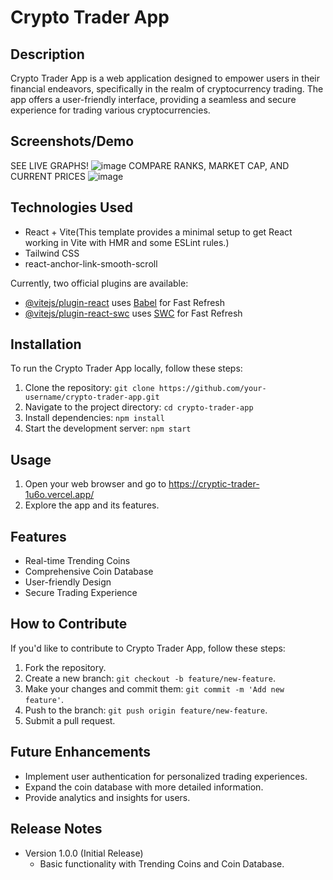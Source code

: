 # Crypto Trader App

## Description
Crypto Trader App is a web application designed to empower users in their financial endeavors, specifically in the realm of cryptocurrency trading. The app offers a user-friendly interface, providing a seamless and secure experience for trading various cryptocurrencies.

## Screenshots/Demo
SEE LIVE GRAPHS!
![image](https://github.com/ElvinPero/Cryptic-Trader/assets/97194293/d8e4d8cd-6098-447e-ab02-788d4965a5a7)
COMPARE RANKS, MARKET CAP, AND CURRENT PRICES
![image](https://github.com/ElvinPero/Cryptic-Trader/assets/97194293/7e7c3d58-ebe7-4a40-bc7a-a13fda35d9f1)


## Technologies Used
- React + Vite(This template provides a minimal setup to get React working in Vite with HMR and some ESLint rules.)
- Tailwind CSS
- react-anchor-link-smooth-scroll



Currently, two official plugins are available:

- [@vitejs/plugin-react](https://github.com/vitejs/vite-plugin-react/blob/main/packages/plugin-react/README.md) uses [Babel](https://babeljs.io/) for Fast Refresh
- [@vitejs/plugin-react-swc](https://github.com/vitejs/vite-plugin-react-swc) uses [SWC](https://swc.rs/) for Fast Refresh


## Installation
To run the Crypto Trader App locally, follow these steps:

1. Clone the repository: `git clone https://github.com/your-username/crypto-trader-app.git`
2. Navigate to the project directory: `cd crypto-trader-app`
3. Install dependencies: `npm install`
4. Start the development server: `npm start`

## Usage
1. Open your web browser and go to https://cryptic-trader-1u6o.vercel.app/
2. Explore the app and its features.

## Features
- Real-time Trending Coins
- Comprehensive Coin Database
- User-friendly Design
- Secure Trading Experience
  

## How to Contribute
If you'd like to contribute to Crypto Trader App, follow these steps:

1. Fork the repository.
2. Create a new branch: `git checkout -b feature/new-feature`.
3. Make your changes and commit them: `git commit -m 'Add new feature'`.
4. Push to the branch: `git push origin feature/new-feature`.
5. Submit a pull request.


## Future Enhancements
- Implement user authentication for personalized trading experiences.
- Expand the coin database with more detailed information.
- Provide analytics and insights for users.


## Release Notes
- Version 1.0.0 (Initial Release)
  - Basic functionality with Trending Coins and Coin Database.

